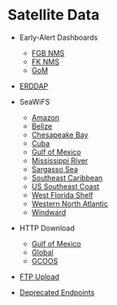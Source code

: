 # Satellite Data
*  Early-Alert Dashboards
    - [FGB NMS ](http://grafana.marine.usf.edu:3000/dashboard/db/fgb-nms-early-alert-dashboard)
    - [FK NMS](http://grafana.marine.usf.edu:3000/dashboard/db/fk-nms-early-alert-dashboard)
    - [GoM](http://grafana.marine.usf.edu:3000/dashboard/db/gulf-of-mexico)

* [ERDDAP](http://imars-physalis.marine.usf.edu:8080/erddap/info/index.html?page=1&itemsPerPage=1000)

* SeaWiFS
    - [Amazon](http://imars.usf.edu/products/pass/seawifs/amaz/years)
    - [Belize](http://imars.usf.edu/products/pass/seawifs/belize/years)
    - [Chesapeake Bay](http://imars.usf.edu/products/pass/seawifs/cbay/years)
    - [Cuba](http://imars.usf.edu/products/pass/seawifs/cuba/years)
    - [Gulf of Mexico](http://imars.usf.edu/products/pass/seawifs/gcoos/years)
    - [Mississippi River](http://imars.usf.edu/products/pass/seawifs/mriver/years)
    - [Sargasso Sea](http://imars.usf.edu/products/pass/seawifs/sarg/years)
    - [Southeast Caribbean](http://imars.usf.edu/products/pass/seawifs/scar/years)
    - [US Southeast Coast](http://imars.usf.edu/products/pass/seawifs/seacoos/years)
    - [West Florida Shelf](http://imars.usf.edu/products/pass/seawifs/florida/years)
    - [Western North Atlantic](http://imars.usf.edu/products/pass/seawifs/wna/years)
    - [Windward](http://imars.usf.edu/products/pass/seawifs/windward/years)
  
* HTTP Download
    - [Gulf of Mexico](http://imars-webserver-01.marine.usf.edu/gom/)
    - [Global](http://imars-webserver-01.marine.usf.edu/global/)
    - [GCOOS](http://imars-webserver-01.marine.usf.edu/gcoos/)
    
* [FTP Upload](ftp://imars.marine.usf.edu/)
* [Deprecated Endpoints](http://imars.usf.edu/deprecated-data-access)
